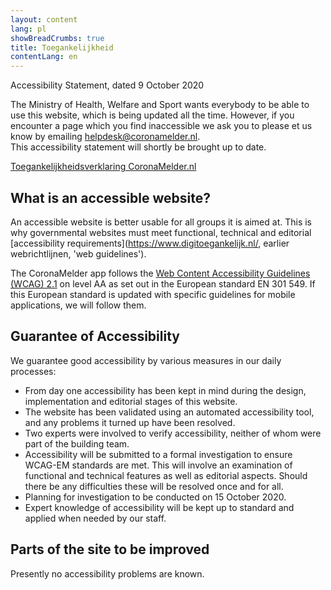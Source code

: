 ```yaml
---
layout: content
lang: pl
showBreadCrumbs: true
title: Toegankelijkheid
contentLang: en
---
```


Accessibility Statement, dated 9 October 2020

<p class="md-block-lead md-text-color-RO-donkerblauw" markdown="1">
  The Ministry of Health, Welfare and Sport wants everybody to be able to use this website, which is being updated all the time. However, if you encounter a page which you find inaccessible we ask you to please et us know by emailing  <a href="mailto:helpdesk@coronamelder.nl?subject={{ site.data.translations.accessibility-in-app-email-subject[page.lang] }}">helpdesk@coronamelder.nl</a>. <br />
  This accessibility statement will shortly be brought up to date.
</p>

[Toegankelijkheidsverklaring CoronaMelder.nl](https://www.toegankelijkheidsverklaring.nl/register/3214)


## What is an accessible website?

An accessible website is better usable for all groups it is aimed at. This is why governmental websites must meet functional, technical and editorial [accessibility requirements](https://www.digitoegankelijk.nl/, earlier webrichtlijnen, 'web guidelines').

The CoronaMelder app follows the [Web Content Accessibility Guidelines (WCAG) 2.1](https://www.w3.org/TR/2018/REC-WCAG21-20180605/) on level AA as set out in the European standard EN 301 549. If this European standard is updated with specific guidelines for mobile applications, we will follow them.


## Guarantee of Accessibility

We guarantee good accessibility by various measures in our daily processes:

- From day one accessibility has been kept in mind during the design, implementation and editorial stages of this website.
- The website has been validated using an automated accessibility tool, and any problems it turned up have been resolved.
- Two experts were involved to verify accessibility, neither of whom were part of the building team.
- Accessibility will be submitted to a formal investigation to ensure WCAG-EM standards are met. This will involve an examination of functional and technical features as well as editorial aspects. Should there be any difficulties these will be resolved once and for all.
- Planning for investigation to be conducted on 15 October 2020.
- Expert knowledge of accessibility will be kept up to standard and applied when needed by our staff.


## Parts of the site to be improved 

Presently no accessibility problems are known.
